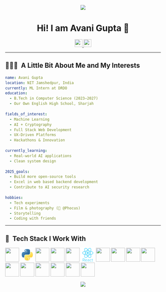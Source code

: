 <p align="center">
  <img src="https://capsule-render.vercel.app/api?type=waving&color=gradient&text=Hello!&height=100&section=header"/>
</p>

<h1 align="center">
  Hi! I am Avani Gupta 💬
</h1>


<p align="center">
  <a href="https://www.linkedin.com/in/avani-gupta-45669728b/">
    <img src="https://user-images.githubusercontent.com/46517096/166973395-19676cd8-f8ec-4abf-83ff-da8243505b82.png" width="25" height="25"/>
  </a>
  <a href="https://github.com/guptaavani111">
    <img src="https://user-images.githubusercontent.com/46517096/166972883-f5f1d88c-0246-4374-88ac-ded0f2cf0699.png" width="25" height="25"/>
  </a>
</p>



---

<h2> 👩🏻‍💻 &nbsp;A Little Bit About Me and My Interests</h2>

```yaml
name: Avani Gupta
location: NIT Jamshedpur, India
currently: ML Intern at DRDO
education:
  - B.Tech in Computer Science (2023–2027)
  - Our Own English High School, Sharjah

fields_of_interest:
  - Machine Learning
  - AI + Cryptography
  - Full Stack Web Development
  - UX-Driven Platforms
  - Hackathons & Innovation

currently_learning:
  - Real-world AI applications
  - Clean system design
 
2025_goals:
  - Build more open-source tools
  - Excel in web based backend development
  - Contribute to AI security research

hobbies:
  - Tech experiments
  - Film & photography (📸 @Phocus)
  - Storytelling
  - Coding with friends
```

---

<h2> 🚀 &nbsp;Tech Stack I Work With</h2>

<p align="left">
<img src="https://cdn.jsdelivr.net/gh/devicons/devicon/icons/vscode/vscode-original.svg" width="45" height="45"/>
<img src="https://raw.githubusercontent.com/devicons/devicon/master/icons/python/python-original.svg" width="45" height="45"/>
<img src="https://cdn.jsdelivr.net/gh/devicons/devicon/icons/cplusplus/cplusplus-original.svg" width="45" height="45"/>
<img src="https://cdn.jsdelivr.net/gh/devicons/devicon/icons/javascript/javascript-original.svg" width="45" height="45"/>
<img src="https://cdn.jsdelivr.net/gh/devicons/devicon/icons/typescript/typescript-original.svg" width="45" height="45"/>
<img src="https://raw.githubusercontent.com/devicons/devicon/master/icons/react/react-original-wordmark.svg" width="45" height="45"/>
<img src="https://cdn.jsdelivr.net/gh/devicons/devicon/icons/nextjs/nextjs-line.svg" width="45" height="45"/>
<img src="https://cdn.jsdelivr.net/gh/devicons/devicon/icons/html5/html5-original.svg" width="45" height="45"/>
<img src="https://cdn.jsdelivr.net/gh/devicons/devicon/icons/css3/css3-original.svg" width="45" height="45"/>
<img src="https://cdn.jsdelivr.net/gh/devicons/devicon/icons/mysql/mysql-original-wordmark.svg" width="45" height="45"/>
<img src="https://cdn.jsdelivr.net/gh/devicons/devicon/icons/mongodb/mongodb-original.svg" width="45" height="45"/>
<img src="https://cdn.jsdelivr.net/gh/devicons/devicon/icons/nodejs/nodejs-original.svg" width="45" height="45"/>
<img src="https://cdn.jsdelivr.net/gh/devicons/devicon/icons/tensorflow/tensorflow-original.svg" width="45" height="45"/>
<img src="https://cdn.jsdelivr.net/gh/devicons/devicon/icons/opencv/opencv-original.svg" width="45" height="45"/>
<img src="https://cdn.jsdelivr.net/gh/devicons/devicon/icons/git/git-original.svg" width="45" height="45"/>
<img src="https://cdn.jsdelivr.net/gh/devicons/devicon/icons/figma/figma-original.svg" width="45" height="45"/>
</p>

<p align="center">
  <img src="https://capsule-render.vercel.app/api?type=waving&color=gradient&height=100&section=footer"/>
</p>
